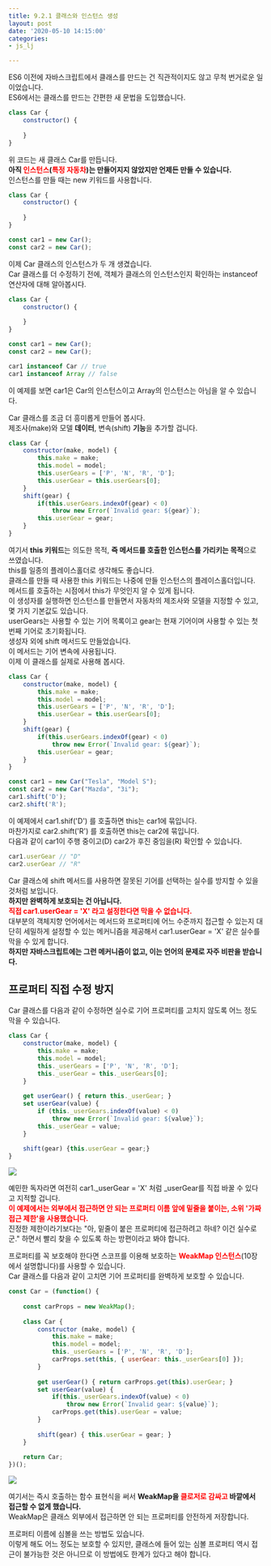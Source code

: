 ```yaml
---
title: 9.2.1 클래스와 인스턴스 생성
layout: post
date: '2020-05-10 14:15:00'
categories:
- js_lj

---
```


ES6 이전에 자바스크립트에서 클래스를 만드는 건 직관적이지도 않고 무척 번거로운 일이었습니다.  
ES6에서는 클래스를 만드는 간편한 새 문법을 도입했습니다.

```javascript
class Car {
	constructor() {
	
	}
}
```

위 코드는 새 클래스 Car를 만듭니다.  
**아직 <span style="color:red;">인스턴스</span>(<span style="color:red;">특정 자동차</span>)는 만들어지지 않았지만 언제든 만들 수 있습니다.**  
인스턴스를 만들 때는 new 키워드를 사용합니다.

```javascript
class Car {
	constructor() {
	
	}
}

const car1 = new Car();
const car2 = new Car();
```

이제 Car 클래스의 인스턴스가 두 개 생겼습니다.  
Car 클래스를 더 수정하기 전에, 객체가 클래스의 인스턴스인지 확인하는 instanceof 연산자에 대해 알아봅시다.

```javascript
class Car {
	constructor() {
	
	}
}

const car1 = new Car();
const car2 = new Car();

car1 instanceof Car // true
car1 instanceof Array // false
```

이 예제를 보면 car1은 Car의 인스턴스이고 Array의 인스턴스는 아님을 알 수 있습니다.  

Car 클래스를 조금 더 흥미롭게 만들어 봅시다.  
제조사(make)와 모델 **데이터**, 변속(shift) **기능**을 추가할 겁니다.

```javascript
class Car {
	constructor(make, model) {
		this.make = make;
		this.model = model;
		this.userGears = ['P', 'N', 'R', 'D'];
		this.userGear = this.userGears[0];
	}
	shift(gear) {
		if(this.userGears.indexOf(gear) < 0)
			throw new Error(`Invalid gear: ${gear}`);
		this.userGear = gear;
	}
}
```

여기서 **this 키워드**는 의도한 목적, **즉 메서드를 호출한 인스턴스를 가리키는 목적**으로 쓰였습니다.  
this를 일종의 플레이스홀더로 생각해도 좋습니다.  
클래스를 만들 때 사용한 this 키워드는 나중에 만들 인스턴스의 플레이스홀더입니다.  
메서드를 호출하는 시점에서 this가 무엇인지 알 수 있게 됩니다.  
이 생성자를 실행하면 인스턴스를 만들면서 자동차의 제조사와 모델을 지정할 수 있고, 몇 가지 기본값도 있습니다.  
userGears는 사용할 수 있는 기어 목록이고 gear는 현재 기어이며 사용할 수 있는 첫 번째 기어로 초기화됩니다.  
생성자 외에 shift 메서드도 만들었습니다.  
이 메서드는 기어 변속에 사용됩니다.  
이제 이 클래스를 실제로 사용해 봅시다.

```javascript
class Car {
	constructor(make, model) {
		this.make = make;
		this.model = model;
		this.userGears = ['P', 'N', 'R', 'D'];
		this.userGear = this.userGears[0];
	}
	shift(gear) {
		if(this.userGears.indexOf(gear) < 0)
			throw new Error(`Invalid gear: ${gear}`);
		this.userGear = gear;
	}
}

const car1 = new Car("Tesla", "Model S");
const car2 = new Car("Mazda", "3i");
car1.shift('D');
car2.shift('R');
```

이 예제에서 car1.shif('D') 를 호출하면 this는 car1에 묶입니다.  
마찬가지로 car2.shift('R') 를 호출하면 this는 car2에 묶입니다.  
다음과 같이 car1이 주행 중이고(D) car2가 후진 중임을(R) 확인할 수 있습니다.

```javascript
car1.userGear // "D"
car2.userGear // "R"
```

Car 클래스에 shift 메서드를 사용하면 잘못된 기어를 선택하는 실수를 방지할 수 있을 것처럼 보입니다.  
**하지만 완벽하게 보호되는 건 아닙니다.**  
**<span style="color:red;">직접 car1.userGear = 'X' 라고 설정한다면 막을 수 없습니다.</span>**  
대부분의 객체지향 언어에서는 메서드와 프로퍼티에 어느 수준까지 접근할 수 있는지 대단히 세밀하게 설정할 수 있는 메커니즘을 제공해서 car1.userGear = 'X' 같은 실수를 막을 수 있게 합니다.  
**하지만 자바스크립트에는 그런 메커니즘이 없고, 이는 언어의 문제로 자주 비판을 받습니다.**  

## 프로퍼티 직접 수정 방지

Car 클래스를 다음과 같이 수정하면 실수로 기어 프로퍼티를 고치지 않도록 어느 정도 막을 수 있습니다.

```javascript
class Car {
	constructor(make, model) {
		this.make = make;
		this.model = model;
		this._userGears = ['P', 'N', 'R', 'D'];
		this._userGear = this._userGears[0];
	}
	
	get userGear() { return this._userGear; }
	set userGear(value) {
		if (this._userGears.indexOf(value) < 0)
			throw new Error(`Invalid gear: ${value}`);
		this._userGear = value;
	}
	
	shift(gear) {this.userGear = gear;}
}
```

![](/static/img/learningjs/image78.jpg)

예민한 독자라면 여전히 car1._userGear = 'X' 처럼 _userGear를 직접 바꿀 수 있다고 지적할 겁니다.  
**<span style="color:red;">이 예제에서는 외부에서 접근하면 안 되는 프로퍼티 이름 앞에 밑줄을 붙이는, 소위 '가짜 접근 제한'을 사용했습니다.</span>**  
진정한 제한이라기보다는 "아, 밑줄이 붙은 프로퍼티에 접근하려고 하네? 이건 실수로군." 하면서 빨리 찾을 수 있도록 하는 방편이라고 봐야 합니다.

프로퍼티를 꼭 보호해야 한다면 스코프를 이용해 보호하는 **<span style="color:red;">WeakMap 인스턴스</span>**(10장에서 설명합니다)를 사용할 수 있습니다.  
Car 클래스를 다음과 같이 고치면 기어 프로퍼티를 완벽하게 보호할 수 있습니다.

```javascript
const Car = (function() {
	
	const carProps = new WeakMap();
	
	class Car {
		constructor (make, model) {
			this.make = make;
			this.model = model;
			this._userGears = ['P', 'N', 'R', 'D'];
			carProps.set(this, { userGear: this._userGears[0] });
		}
		
		get userGear() { return carProps.get(this).userGear; }
		set userGear(value) {
			if(this._userGears.indexOf(value) < 0)
				throw new Error(`Invalid gear: ${value}`);
			carProps.get(this).userGear = value;
		}
		
		shift(gear) { this.userGear = gear; }
	}
	
	return Car;
})();
```

![](/static/img/learningjs/image79.jpg)

여기서는 즉시 호출하는 함수 표현식을 써서 **WeakMap을 <span style="color:red;">클로저로 감싸고</span> 바깥에서 접근할 수 없게 했습니다.**  
WeakMap은 클래스 외부에서 접근하면 안 되는 프로퍼티를 안전하게 저장합니다.

프로퍼티 이름에 심볼을 쓰는 방법도 있습니다.  
이렇게 해도 어느 정도는 보호할 수 있지만, 클래스에 들어 있는 심볼 프로퍼티 역시 접근이 불가능한 것은 아니므로 이 방법에도 한계가 있다고 해야 합니다.
